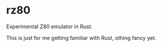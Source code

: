 # rz80
Experimental Z80 emulator in Rust.

This is just for me getting familiar with Rust, othing fancy yet.


